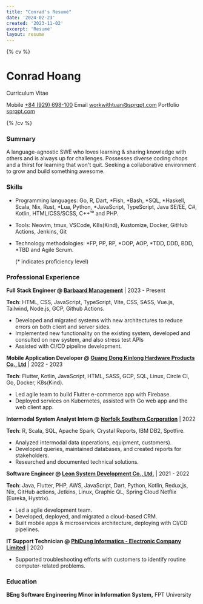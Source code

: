 ```yaml
---
title: "Conrad's Resumé"
date: '2024-02-23'
created: '2023-11-02'
excerpt: 'Resumé'
layout: resume
---
```


{% cv %}

# Conrad Hoang

Curriculum Vitae

Mobile [+84 (929) 698-100](tel:+84929698100)
Email [workwithtuan@sprqpt.com](mailto:workwithtuan@sprqpt.com)
Portfolio [sprqpt.com](https://sprqpt.com)

{% /cv %}

### Summary

A language-agnostic SWE who loves learning & sharing knowledge with
others and is always up for challenges. Possesses diverse coding chops
and a thirst for learning that won't quit. Seeking a collaborative
environment to grow and build something awesome.

### Skills

- Programming languages: Go, R, Dart, \*Fish, \*Bash, \*SQL, \*Haskell,
  Scala, Nix, Rust, \*Lua, Python, \*JavaScript, TypeScript, Java SE/EE,
  C#, Kotlin, HTML/CSS/SCSS, C++¹⁰ and PHP.

- Tools: Neovim, tmux, VSCode, K8s(Kind), Kustomize, Docker,
  GitHub Actions, Jenkins, Git

- Technology methodologies: \*FP, PP, RP, \*OOP, AOP, \*TDD, DDD, BDD,
  \*TBD and Agile Scrum.

  (\* indicates proficiency level)

### Professional Experience

**Full Stack Engineer @ [Barbaard Management](https://barbaard.com)** |
2023 - Present

**Tech**: HTML, CSS, JavaScript, TypeScript, Vite, CSS, SASS, Vue.js,
Tailwind, Node.js, GCP, Github Actions.

- Developed and migrated systems with new architectures to reduce errors
  on both client and server sides.
- Implemented new functionality on the existing system, developed and
  consulted on new system, and also stress test APIs
- Assisted with CI/CD pipeline development.

**Mobile Application Developer @ [Guang Dong Kinlong Hardware Products Co., Ltd](https://en.kinlong.com)**
| 2022 - 2023

**Tech**: Flutter, Kotlin, JavaScript, HTML, SASS, GCP, SQL, Linux,
Circle CI, Go, Docker, K8s(Kind).

- Led agile team to build Flutter e-commerce app with Firebase.
- Deployed services on Kubernetes, assisted with Go web app and the web
  client app.

**Intermodal System Analyst Intern @ [Norfolk Southern Corporation](https://www.norfolksouthern.com)** | 2022

**Tech**: R, Scala, SQL, Apache Spark, Crystal Reports, IBM DB2, Spotfire.

- Analyzed intermodal data (operations, equipment, customers).
- Developed queries, maintained databases, and created reports for
  stakeholders.
- Researched and documented technical solutions.

**Software Engineer @ [Leon System Development Co., Ltd.](https://leon-system.com)** | 2021 -
2022

**Tech**: Java, Flutter, PHP, AWS, JavaScript, Dart, Python, Kotlin,
Redux,js, Nix, GitHub actions, Jetkins, Linux, Graphic QL, Spring Cloud
Netflix (Eureka, Hystrix).

- Led a agile development team.
- Developed, deployed, and migrated a cloud-based CRM.
- Built mobile apps & microservices architecture, deploying with CI/CD
  pipelines.

**IT Support Technician @ [PhiDung Informatics - Electronic Company Limited](http://www.pdc.vn)**
| 2020

- Supported troubleshooting efforts with customers to identify routine
  computer-related problems.

### Education

**BEng Software Engineering Minor in Information System,** FPT University
